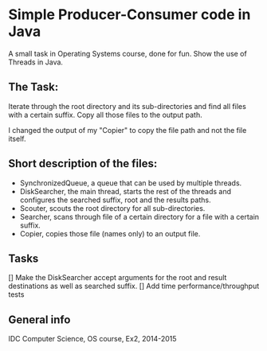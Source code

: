 # Simple Producer-Consumer code in Java
A small task in Operating Systems course, done for fun.
Show the use of Threads in Java.

## The Task:
Iterate through the root directory and its sub-directories and find all files with a certain suffix.
Copy all those files to the output path.

I changed the output of my "Copier" to copy the file path and not the file itself.

## Short description of the files:
 * SynchronizedQueue, a queue that can be used by multiple threads.
 * DiskSearcher, the main thread, starts the rest of the threads and configures the searched suffix, root and the results paths.
 * Scouter, scouts the root directory for all sub-directories.
 * Searcher, scans through file of a certain directory for a file with a certain suffix.
 * Copier, copies those file (names only) to an output file.

## Tasks
 [] Make the DiskSearcher accept arguments for the root and result destinations as well as searched suffix.
 [] Add time performance/throughput tests

## General info
IDC Computer Science, OS course, Ex2, 2014-2015

